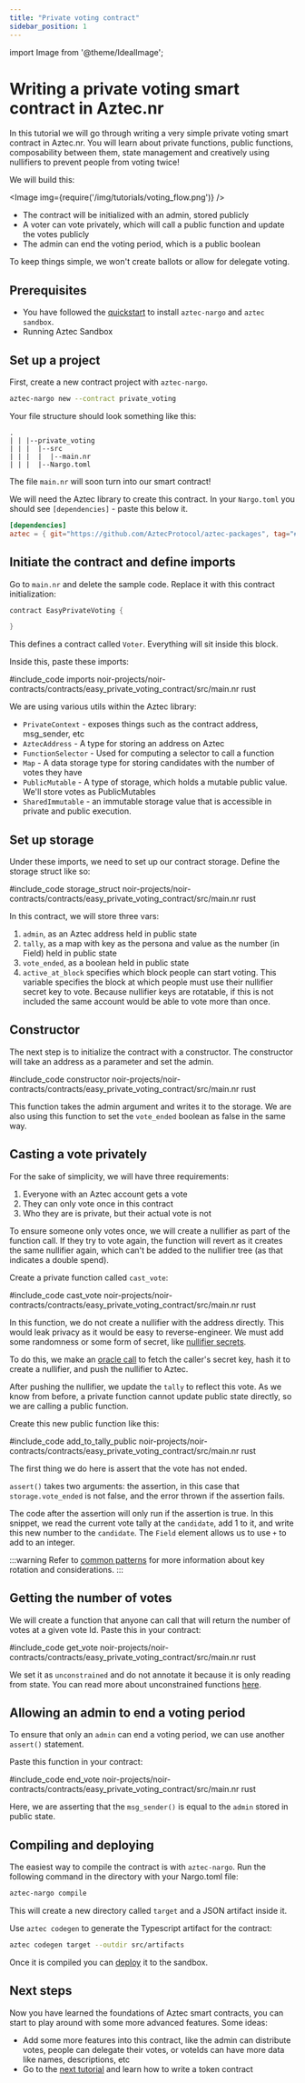 ```yaml
---
title: "Private voting contract"
sidebar_position: 1
---
```


import Image from '@theme/IdealImage';

# Writing a private voting smart contract in Aztec.nr

In this tutorial we will go through writing a very simple private voting smart contract in Aztec.nr. You will learn about private functions, public functions, composability between them, state management and creatively using nullifiers to prevent people from voting twice!

We will build this:

<Image img={require('/img/tutorials/voting_flow.png')} />

- The contract will be initialized with an admin, stored publicly
- A voter can vote privately, which will call a public function and update the votes publicly
- The admin can end the voting period, which is a public boolean

To keep things simple, we won't create ballots or allow for delegate voting.

## Prerequisites

- You have followed the [quickstart](../../getting_started.md) to install `aztec-nargo` and `aztec sandbox`.
- Running Aztec Sandbox

## Set up a project

First, create a new contract project with `aztec-nargo`.

```bash
aztec-nargo new --contract private_voting
```

Your file structure should look something like this:

```tree
.
| | |--private_voting
| | |  |--src
| | |  |  |--main.nr
| | |  |--Nargo.toml
```

The file `main.nr` will soon turn into our smart contract!

We will need the Aztec library to create this contract. In your `Nargo.toml` you should see `[dependencies]` - paste this below it.

```toml
[dependencies]
aztec = { git="https://github.com/AztecProtocol/aztec-packages", tag="#include_aztec_version", directory="noir-projects/aztec-nr/aztec" }
```

## Initiate the contract and define imports

Go to `main.nr` and delete the sample code. Replace it with this contract initialization:

```rust
contract EasyPrivateVoting {

}
```

This defines a contract called `Voter`. Everything will sit inside this block.

Inside this, paste these imports:

#include_code imports noir-projects/noir-contracts/contracts/easy_private_voting_contract/src/main.nr rust

We are using various utils within the Aztec library:

- `PrivateContext` - exposes things such as the contract address, msg_sender, etc
- `AztecAddress` - A type for storing an address on Aztec
- `FunctionSelector` - Used for computing a selector to call a function
- `Map` - A data storage type for storing candidates with the number of votes they have
- `PublicMutable` - A type of storage, which holds a mutable public value. We'll store votes as PublicMutables
- `SharedImmutable` - an immutable storage value that is accessible in private and public execution.

## Set up storage

Under these imports, we need to set up our contract storage.
Define the storage struct like so:

#include_code storage_struct noir-projects/noir-contracts/contracts/easy_private_voting_contract/src/main.nr rust

In this contract, we will store three vars:

1. `admin`, as an Aztec address held in public state
2. `tally`, as a map with key as the persona and value as the number (in Field) held in public state
3. `vote_ended`, as a boolean held in public state
4. `active_at_block` specifies which block people can start voting. This variable specifies the block at which people must use their nullifier secret key to vote. Because nullifier keys are rotatable, if this is not included the same account would be able to vote more than once.

## Constructor

The next step is to initialize the contract with a constructor. The constructor will take an address as a parameter and set the admin.

#include_code constructor noir-projects/noir-contracts/contracts/easy_private_voting_contract/src/main.nr rust

This function takes the admin argument and writes it to the storage. We are also using this function to set the `vote_ended` boolean as false in the same way.

## Casting a vote privately

For the sake of simplicity, we will have three requirements:

1. Everyone with an Aztec account gets a vote
2. They can only vote once in this contract
3. Who they are is private, but their actual vote is not

To ensure someone only votes once, we will create a nullifier as part of the function call. If they try to vote again, the function will revert as it creates the same nullifier again, which can't be added to the nullifier tree (as that indicates a double spend).

Create a private function called `cast_vote`:

#include_code cast_vote noir-projects/noir-contracts/contracts/easy_private_voting_contract/src/main.nr rust

In this function, we do not create a nullifier with the address directly. This would leak privacy as it would be easy to reverse-engineer. We must add some randomness or some form of secret, like [nullifier secrets](../../aztec/concepts/accounts/keys.md#nullifier-secrets).

To do this, we make an [oracle call](../../aztec/concepts/smart_contracts/oracles/index.md) to fetch the caller's secret key, hash it to create a nullifier, and push the nullifier to Aztec.

After pushing the nullifier, we update the `tally` to reflect this vote. As we know from before, a private function cannot update public state directly, so we are calling a public function.

Create this new public function like this:

#include_code add_to_tally_public noir-projects/noir-contracts/contracts/easy_private_voting_contract/src/main.nr rust

The first thing we do here is assert that the vote has not ended.

`assert()` takes two arguments: the assertion, in this case that `storage.vote_ended` is not false, and the error thrown if the assertion fails.

The code after the assertion will only run if the assertion is true. In this snippet, we read the current vote tally at the `candidate`, add 1 to it, and write this new number to the `candidate`. The `Field` element allows us to use `+` to add to an integer.

:::warning
Refer to [common patterns](../../guides/smart_contracts/writing_contracts/common_patterns/key_rotation.md) for more information about key rotation and considerations.
:::

## Getting the number of votes

We will create a function that anyone can call that will return the number of votes at a given vote Id. Paste this in your contract:

#include_code get_vote noir-projects/noir-contracts/contracts/easy_private_voting_contract/src/main.nr rust

We set it as `unconstrained` and do not annotate it because it is only reading from state. You can read more about unconstrained functions [here](../../aztec/concepts/pxe/acir_simulator.md#unconstrained-functions).

## Allowing an admin to end a voting period

To ensure that only an `admin` can end a voting period, we can use another `assert()` statement.

Paste this function in your contract:

#include_code end_vote noir-projects/noir-contracts/contracts/easy_private_voting_contract/src/main.nr rust

Here, we are asserting that the `msg_sender()` is equal to the `admin` stored in public state.

## Compiling and deploying

The easiest way to compile the contract is with `aztec-nargo`. Run the following command in the directory with your Nargo.toml file:

```bash
aztec-nargo compile
```

This will create a new directory called `target` and a JSON artifact inside it.

Use `aztec codegen` to generate the Typescript artifact for the contract:

```bash
aztec codegen target --outdir src/artifacts
```

Once it is compiled you can [deploy](../../guides/smart_contracts/how_to_deploy_contract.md) it to the sandbox.

## Next steps

Now you have learned the foundations of Aztec smart contracts, you can start to play around with some more advanced features. Some ideas:

- Add some more features into this contract, like the admin can distribute votes, people can delegate their votes, or voteIds can have more data like names, descriptions, etc
- Go to the [next tutorial](token_contract.md) and learn how to write a token contract

